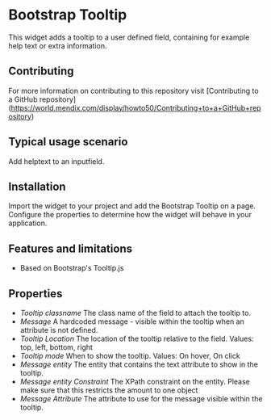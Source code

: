 # Bootstrap Tooltip

This widget adds a tooltip to a user defined field, containing for example help text or extra information.

## Contributing
For more information on contributing to this repository visit [Contributing to a GitHub repository] (https://world.mendix.com/display/howto50/Contributing+to+a+GitHub+repository)

## Typical usage scenario
 
Add helptext to an inputfield.

## Installation

Import the widget to your project and add the Bootstrap Tooltip on a page. Configure the properties to determine how the widget will behave in your application.

## Features and limitations
 
- Based on Bootstrap's Tooltip.js

## Properties

* *Tooltip classname* The class name of the field to attach the tooltip to. 
* *Message* A hardcoded message  - visible within the tooltip when an attribute is not defined.
* *Tooltip Location* The location of the tooltip relative to the field. Values: top, left, bottom, right
* *Tooltip mode* When to show the tooltip. Values: On hover, On click
* *Message entity* The entity that contains the text attribute to show in the tooltip.
* *Message entity Constraint* The XPath constraint on the entity. Please make sure that this restricts the amount to one object
* *Message Attribute* The attribute to use for the message visible within the tooltip.